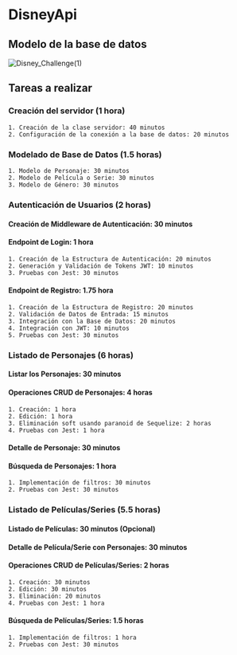 
# DisneyApi

## Modelo de la base de datos
![Disney_Challenge(1)](https://github.com/MiguelAnchico/DisneyApi/assets/98991880/2b107f9b-387c-45a2-82da-8648ca0876a3)

## Tareas a realizar

### Creación del servidor (1 hora)

    1. Creación de la clase servidor: 40 minutos
    2. Configuración de la conexión a la base de datos: 20 minutos

### Modelado de Base de Datos (1.5 horas)

    1. Modelo de Personaje: 30 minutos
    2. Modelo de Película o Serie: 30 minutos
    3. Modelo de Género: 30 minutos

### Autenticación de Usuarios (2 horas)

#### Creación de Middleware de Autenticación: 30 minutos

#### Endpoint de Login: 1 hora

    1. Creación de la Estructura de Autenticación: 20 minutos
    2. Generación y Validación de Tokens JWT: 10 minutos
    3. Pruebas con Jest: 30 minutos

#### Endpoint de Registro: 1.75 hora

    1. Creación de la Estructura de Registro: 20 minutos
    2. Validación de Datos de Entrada: 15 minutos
    3. Integración con la Base de Datos: 20 minutos
    4. Integración con JWT: 10 minutos
    5. Pruebas con Jest: 30 minutos

### Listado de Personajes (6 horas)

#### Listar los Personajes: 30 minutos

#### Operaciones CRUD de Personajes: 4 horas

    1. Creación: 1 hora
    2. Edición: 1 hora
    3. Eliminación soft usando paranoid de Sequelize: 2 horas
    4. Pruebas con Jest: 1 hora

#### Detalle de Personaje: 30 minutos

#### Búsqueda de Personajes: 1 hora

    1. Implementación de filtros: 30 minutos
    2. Pruebas con Jest: 30 minutos

### Listado de Películas/Series (5.5 horas)

#### Listado de Películas: 30 minutos (Opcional)

#### Detalle de Película/Serie con Personajes: 30 minutos

#### Operaciones CRUD de Películas/Series: 2 horas

    1. Creación: 30 minutos
    2. Edición: 30 minutos
    3. Eliminación: 20 minutos
    4. Pruebas con Jest: 1 hora

#### Búsqueda de Películas/Series: 1.5 horas

    1. Implementación de filtros: 1 hora
    2. Pruebas con Jest: 30 minutos

